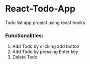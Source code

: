 # React-Todo-App
Todo list app project using react hooks

<h3>Functionalities:</h3>
<ol>
  <li> Add Todo by clicking add button</li>
  <li> Add Todo by pressing Enter key</li>
  <li> Delete Todo</li>
 </ol>

